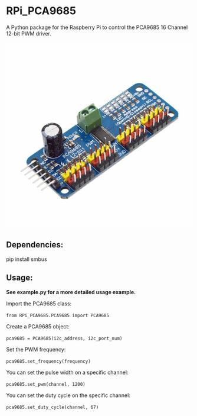 # RPi_PCA9685
A Python package for the Raspberry Pi to control the PCA9685 16 Channel 12-bit PWM driver.

![Image of PCA9685](https://github.com/Jgunde/RPi_PCA9685/blob/master/PCA9685%20Image.jpg)


## Dependencies:
pip install smbus


## Usage:

**See example.py for a more detailed usage example.**


Import the PCA9685 class:

`from RPi_PCA9685.PCA9685 import PCA9685`


Create a PCA9685 object:

`pca9685 = PCA9685(i2c_address, i2c_port_num)`


Set the PWM frequency:

`pca9685.set_frequency(frequency)`


You can set the pulse width on a specific channel:

`pca9685.set_pwm(channel, 1200)`


You can set the duty cycle on the specific channel:

`pca9685.set_duty_cycle(channel, 67)`
